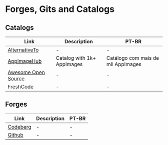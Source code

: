# Forges, Gits and Catalogs

## Catalogs

| Link | Description | PT-BR |
|-|-|-|
| [AlternativeTo](https://alternativeto.net/) | - | - |
| [AppImageHub](https://www.appimagehub.com) | Catalog with 1k+ AppImages | Catálogo com mais de mil AppImages
| [Awesome Open Source](https://awesomeopensource.com/) | - | - |
| [FreshCode](https://freshcode.club/) | - | - |

## Forges

| Link | Description | PT-BR |
|-|-|-|
| [Codeberg](https://codeberg.org/) | - | - |
| [Github](https://github.com/) | - | - |